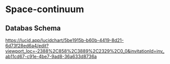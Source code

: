 # Space-continuum
## Databas Schema
https://lucid.app/lucidchart/5be1915b-b60b-4419-8d21-6d73f28ed6a4/edit?viewport_loc=-2388%2C858%2C3889%2C2329%2C0_0&invitationId=inv_ab11cd67-c91e-4be7-9ad8-36a633d8736a
